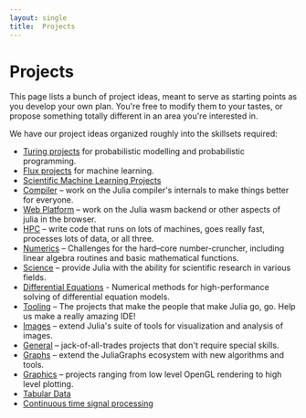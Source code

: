 ```yaml
---
layout: single
title:  Projects
---
```


# Projects

This page lists a bunch of project ideas, meant to serve as starting points as you develop your own plan. You're free to modify them to your tastes, or propose something totally different in an area you're interested in.

We have our project ideas organized roughly into the skillsets required:

* [Turing projects](/jsoc/gsoc/turing/) for probabilistic modelling and probabilistic programming.
* [Flux projects](/jsoc/gsoc/flux/) for machine learning.
* [Scientific Machine Learning Projects](/jsoc/gsoc/sciml/)
* [Compiler](/jsoc/gsoc/compiler/) – work on the Julia compiler's internals to make things better for everyone.
* [Web Platform](/jsoc/gsoc/wasm/) – work on the Julia wasm backend or other aspects of julia in the browser.
* [HPC](/jsoc/gsoc/hpc/) – write code that runs on lots of machines, goes really fast, processes lots of data, or all three.
* [Numerics](/jsoc/gsoc/numerics/) – Challenges for the hard–core number-cruncher, including linear algebra routines and basic mathematical functions.
* [Science](/jsoc/gsoc/science/) – provide Julia with the ability for scientific research in various fields.
* [Differential Equations](/jsoc/gsoc/diffeq/) - Numerical methods for high-performance solving of differential equation models.
* [Tooling](/jsoc/gsoc/tooling/) – The projects that make the people that make Julia go, go. Help us make a really amazing IDE!
* [Images](/jsoc/gsoc/images/) – extend Julia's suite of tools for visualization and analysis of images.
* [General](/jsoc/gsoc/general/) – jack-of-all-trades projects that don't require special skills.
* [Graphs](/jsoc/gsoc/graphs/) – extend the JuliaGraphs ecosystem with new algorithms and tools.
* [Graphics](/jsoc/gsoc/graphics/) – projects ranging from low level OpenGL rendering to high level plotting.
* [Tabular Data](/jsoc/gsoc/tables/)
* [Continuous time signal processing](/jsoc/gsoc/kalmanbucy/)
